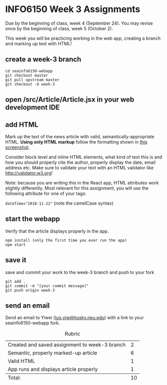 # INFO6150 Week 3 Assignments
Due by the beginning of class, week 4 (September 24).
You may revise once by the beginning of class, week 5 (October 2).

This week you will be practicing working in the web app, creating a branch and marking up text with HTML!

## create a week-3 branch
```
cd seainfo6150-webapp
git checkout master
git pull upstream master
git checkout -b week-3
```

## open /src/Article/Article.jsx in your web development IDE

## add HTML
Mark up the text of the news article with valid, semantically-appropriate HTML. **Using only HTML markup** follow the formatting shown in <a href="week-3-screenshot.png">this screenshot</a>. 

Consider block level and inline HTML elements, what kind of text this is and how you should properly cite the author, properly display the date, email address etc. Make sure to validate your text with an HTML validator like http://validator.w3.org!

Note: because you are writing this in the React app, HTML attributes work slightly differently. Most relevant for this assignment, you will use the following attribute for one of your tags: 

`dateTime="2018-11-22"` (note the camelCase syntax)

## start the webapp
Verify that the article displays properly in the app. 
```
npm install (only the first time you ever run the app)
npm start
```

## save it 
save and commit your work to the week-3 branch and push to your fork
```
git add . 
git commit -m "[your commit message]"
git push origin week-3
```

## send an email 
Send an email to Yiwei (luo.yiw@husky.neu.edu) with a link to your seainfo6150-webapp fork. 

<table>
  <caption>Rubric</caption>
  <tbody>
    <tr>
      <td>Created and saved assignment to week-3 branch</td>
      <td>2</td>
    </tr>
    <tr>
      <td>Semantic, properly marked-up article</td>
      <td>6</td>
    </tr>
    <tr>
      <td>Valid HTML</td>
      <td>1</td>
    </tr>
    <tr>
      <td>App runs and displays article properly</td>
      <td>1</td>
    </tr>
  </tbody>
  <tfoot>
    <td>Total:</td>
    <td>10</td>
  </tfoot>
</table>
